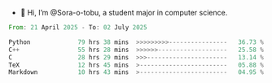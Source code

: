 - 👋 Hi, I’m @Sora-o-tobu, a student major in computer science.

<!--START_SECTION:waka-->

```rust
From: 21 April 2025 - To: 02 July 2025

Python             79 hrs 38 mins  >>>>>>>>>----------------   36.73 %
C++                55 hrs 28 mins  >>>>>>-------------------   25.58 %
C                  28 hrs 29 mins  >>>----------------------   13.14 %
TeX                12 hrs 45 mins  >------------------------   05.88 %
Markdown           10 hrs 43 mins  >------------------------   04.95 %
```

<!--END_SECTION:waka-->

<!---
<img align='center' src='https://raw.githubusercontent.com/Sora-o-tobu/Sora-o-tobu/main/OneLastSora.png' width='410px'>
--->
<!---
Sora-o-tobu/Sora-o-tobu is a ✨ special ✨ repository because its `README.md` (this file) appears on your GitHub profile.
You can click the Preview link to take a look at your changes.
--->
